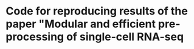 # Code for reproducing results of the paper "Modular and efficient pre-processing of single-cell RNA-seq